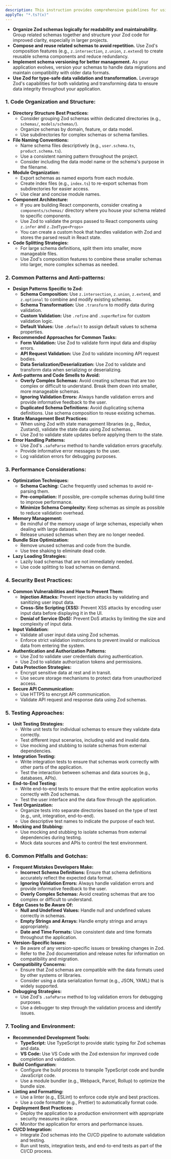 ```yaml
---
description: This instruction provides comprehensive guidelines for using the Zod library effectively, covering code organization, performance, security, and testing to ensure robust and maintainable type validation.
applyTo: "*.ts?(x)"
---
```

- **Organize Zod schemas logically for readability and maintainability.** Group related schemas together and structure your Zod code for improved clarity, especially in larger projects.
- **Compose and reuse related schemas to avoid repetition.** Use Zod's composition features (e.g., `z.intersection`, `z.union`, `z.extend`) to create reusable schema components and reduce redundancy.
- **Implement schema versioning for better management.** As your application evolves, version your schemas to handle data migrations and maintain compatibility with older data formats.
- **Use Zod for type-safe data validation and transformation.** Leverage Zod's capabilities for both validating and transforming data to ensure data integrity throughout your application.

### 1. Code Organization and Structure:

- **Directory Structure Best Practices:**
    - Consider grouping Zod schemas within dedicated directories (e.g., `schemas/`, `models/schemas/`).
    - Organize schemas by domain, feature, or data model.
    - Use subdirectories for complex schemas or schema families.
- **File Naming Conventions:**
    - Name schema files descriptively (e.g., `user.schema.ts`, `product.schema.ts`).
    - Use a consistent naming pattern throughout the project.
    - Consider including the data model name or the schema's purpose in the filename.
- **Module Organization:**
    - Export schemas as named exports from each module.
    - Create index files (e.g., `index.ts`) to re-export schemas from subdirectories for easier access.
    - Use clear and concise module names.
- **Component Architecture:**
    - If you are building React components, consider creating a `components/schemas/` directory where you house your schema related to specific components.
    - Use Zod to validate the props passed to React components using `z.infer` and `z.ZodType<Props>`
    - You can create a custom hook that handles validation with Zod and stores the parsed result in React state.
- **Code Splitting Strategies:**
    - For large schema definitions, split them into smaller, more manageable files.
    - Use Zod's composition features to combine these smaller schemas into larger, more complex schemas as needed.

### 2. Common Patterns and Anti-patterns:

- **Design Patterns Specific to Zod:**
    - **Schema Composition:** Use `z.intersection`, `z.union`, `z.extend`, and `z.optional` to combine and modify existing schemas.
    - **Schema Transformation:** Use `.transform` to modify data during validation.
    - **Custom Validation:** Use `.refine` and `.superRefine` for custom validation logic.
    - **Default Values:** Use `.default` to assign default values to schema properties.
- **Recommended Approaches for Common Tasks:**
    - **Form Validation:** Use Zod to validate form input data and display errors.
    - **API Request Validation:** Use Zod to validate incoming API request bodies.
    - **Data Serialization/Deserialization:** Use Zod to validate and transform data when serializing or deserializing.
- **Anti-patterns and Code Smells to Avoid:**
    - **Overly Complex Schemas:** Avoid creating schemas that are too complex or difficult to understand. Break them down into smaller, more manageable schemas.
    - **Ignoring Validation Errors:** Always handle validation errors and provide informative feedback to the user.
    - **Duplicated Schema Definitions:** Avoid duplicating schema definitions. Use schema composition to reuse existing schemas.
- **State Management Best Practices:**
    - When using Zod with state management libraries (e.g., Redux, Zustand), validate the state data using Zod schemas.
    - Use Zod to validate state updates before applying them to the state.
- **Error Handling Patterns:**
    - Use Zod's `.safeParse` method to handle validation errors gracefully.
    - Provide informative error messages to the user.
    - Log validation errors for debugging purposes.

### 3. Performance Considerations:

- **Optimization Techniques:**
    - **Schema Caching:** Cache frequently used schemas to avoid re-parsing them.
    - **Pre-compilation:** If possible, pre-compile schemas during build time to improve performance.
    - **Minimize Schema Complexity:** Keep schemas as simple as possible to reduce validation overhead.
- **Memory Management:**
    - Be mindful of the memory usage of large schemas, especially when dealing with large datasets.
    - Release unused schemas when they are no longer needed.
- **Bundle Size Optimization:**
    - Remove unused schemas and code from the bundle.
    - Use tree shaking to eliminate dead code.
- **Lazy Loading Strategies:**
    - Lazily load schemas that are not immediately needed.
    - Use code splitting to load schemas on demand.

### 4. Security Best Practices:

- **Common Vulnerabilities and How to Prevent Them:**
    - **Injection Attacks:** Prevent injection attacks by validating and sanitizing user input data.
    - **Cross-Site Scripting (XSS):** Prevent XSS attacks by encoding user input data before displaying it in the UI.
    - **Denial of Service (DoS):** Prevent DoS attacks by limiting the size and complexity of input data.
- **Input Validation:**
    - Validate all user input data using Zod schemas.
    - Enforce strict validation instructions to prevent invalid or malicious data from entering the system.
- **Authentication and Authorization Patterns:**
    - Use Zod to validate user credentials during authentication.
    - Use Zod to validate authorization tokens and permissions.
- **Data Protection Strategies:**
    - Encrypt sensitive data at rest and in transit.
    - Use secure storage mechanisms to protect data from unauthorized access.
- **Secure API Communication:**
    - Use HTTPS to encrypt API communication.
    - Validate API request and response data using Zod schemas.

### 5. Testing Approaches:

- **Unit Testing Strategies:**
    - Write unit tests for individual schemas to ensure they validate data correctly.
    - Test different input scenarios, including valid and invalid data.
    - Use mocking and stubbing to isolate schemas from external dependencies.
- **Integration Testing:**
    - Write integration tests to ensure that schemas work correctly with other parts of the application.
    - Test the interaction between schemas and data sources (e.g., databases, APIs).
- **End-to-End Testing:**
    - Write end-to-end tests to ensure that the entire application works correctly with Zod schemas.
    - Test the user interface and the data flow through the application.
- **Test Organization:**
    - Organize tests into separate directories based on the type of test (e.g., unit, integration, end-to-end).
    - Use descriptive test names to indicate the purpose of each test.
- **Mocking and Stubbing:**
    - Use mocking and stubbing to isolate schemas from external dependencies during testing.
    - Mock data sources and APIs to control the test environment.

### 6. Common Pitfalls and Gotchas:

- **Frequent Mistakes Developers Make:**
    - **Incorrect Schema Definitions:** Ensure that schema definitions accurately reflect the expected data format.
    - **Ignoring Validation Errors:** Always handle validation errors and provide informative feedback to the user.
    - **Overly Complex Schemas:** Avoid creating schemas that are too complex or difficult to understand.
- **Edge Cases to Be Aware Of:**
    - **Null and Undefined Values:** Handle null and undefined values correctly in schemas.
    - **Empty Strings and Arrays:** Handle empty strings and arrays appropriately.
    - **Date and Time Formats:** Use consistent date and time formats throughout the application.
- **Version-Specific Issues:**
    - Be aware of any version-specific issues or breaking changes in Zod.
    - Refer to the Zod documentation and release notes for information on compatibility and migration.
- **Compatibility Concerns:**
    - Ensure that Zod schemas are compatible with the data formats used by other systems or libraries.
    - Consider using a data serialization format (e.g., JSON, YAML) that is widely supported.
- **Debugging Strategies:**
    - Use Zod's `.safeParse` method to log validation errors for debugging purposes.
    - Use a debugger to step through the validation process and identify issues.

### 7. Tooling and Environment:

- **Recommended Development Tools:**
    - **TypeScript:** Use TypeScript to provide static typing for Zod schemas and data.
    - **VS Code:** Use VS Code with the Zod extension for improved code completion and validation.
- **Build Configuration:**
    - Configure the build process to transpile TypeScript code and bundle JavaScript code.
    - Use a module bundler (e.g., Webpack, Parcel, Rollup) to optimize the bundle size.
- **Linting and Formatting:**
    - Use a linter (e.g., ESLint) to enforce code style and best practices.
    - Use a code formatter (e.g., Prettier) to automatically format code.
- **Deployment Best Practices:**
    - Deploy the application to a production environment with appropriate security measures in place.
    - Monitor the application for errors and performance issues.
- **CI/CD Integration:**
    - Integrate Zod schemas into the CI/CD pipeline to automate validation and testing.
    - Run unit tests, integration tests, and end-to-end tests as part of the CI/CD process.